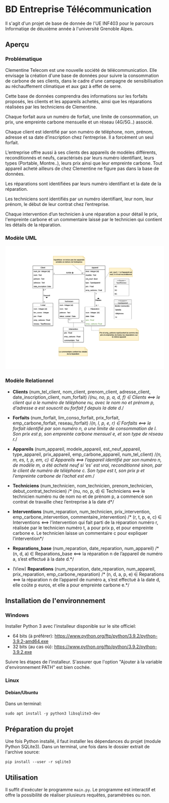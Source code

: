# BD Entreprise Télécommunication

Il s'agit d'un projet de base de donnée de l'UE INF403 pour le parcours Informatiqe de déuxième année à l'université Grenoble Alpes.


## Aperçu
### Problématique
Clementine Telecom est une nouvelle société de télécommunication. Elle envisage la création d'une base de données pour suivre la consommation de carbone de ses clients, dans le cadre d'une campagne de sensibilisation au réchauffement climatique et aux gaz à effet de serre.

Cette base de données comprendra des informations sur les forfaits proposés, les clients et les appareils achetés, ainsi que les réparations réalisées par les techniciens de Clementine.

Chaque forfait aura un numéro de forfait, une limite de consommation, un prix, une empreinte carbone mensuelle et un réseau (4G/5G..) associé.

Chaque client est identifié par son numéro de téléphone, nom, prénom, adresse et sa date d’inscription chez l’entreprise. Il a forcément un seul forfait.

L’entreprise offre aussi à ses clients des appareils de modèles différents, reconditionnés et neufs, caractérisés par leurs numéro identifiant, leurs types (Portable, Montre..), leurs prix ainsi que leur empreinte carbone. Tout appareil acheté ailleurs de chez Clementine ne figure pas dans la base de données. 

Les réparations sont identifiées par leurs numéro identifiant et la date de la réparation.

Les techniciens sont identifiés par un numéro identifiant, leur nom, leur prénom, le début de leur contrat chez l’entreprise.

Chaque intervention d’un technicien à une réparation a pour détail le prix, l'empreinte carbone et un commentaire laissé par le technicien qui contient les détails de la réparation.

### Modèle UML

![UML](photos/clementine.drawio.png)


### Modèle Relationnel

- **Clients** (num_tel_client, nom_client, prenom_client, adresse_client, date_inscription_client, num_forfait)
  /*(nu, no, p, a, d, f) ∈ Clients ⟺ le client qui a le numéro de téléphone nu, avec le nom no et prénom p, d’adresse a est souscrit au forfait f depuis la date d.*/
  
- **Forfaits** (num_forfait, lim_conso_forfait, prix_forfait, emp_carbone_forfait, reseau_forfait)
  /*(n, l, p, e, r) ∈ Forfaits ⟺ le forfait identifié par son numéro n, a une limite de consommation de l. Son prix est p, son empreinte carbone mensuel e, et son type de réseau r.*/
  
- **Appareils** (num_appareil, modele_appareil, est_neuf_appareil, type_appareil, prix_appareil, emp_carbone_appareil, num_tel_client)
  /*(n, m, es, t, p, em, c) ∈ Appareils ⟺ l’appareil identifié par son numéro n, de modèle m, a été acheté neuf si ‘es’ est vrai, reconditionné sinon, par le client de numéro de téléphone c. Son type est t, son prix p et l’empreinte carbone de l’achat est em.*/
  
- **Techniciens** (num_technicien, nom_technicien, prenom_technicien, debut_contrat_technicien)
  /* (nu, no, p, d) ∈  Techniciens ⟺ le technicien numéro nu de nom no et de prénom p, a commencé son contrat de travaille chez l’entreprise à la date d*/
  
- **Interventions** (num_reparation, num_technicien, prix_intervention, emp_carbone_intervention, commentaire_intervention)
  /* (r, t, p, e, c) ∈ Interventions ⟺ l’intervention qui fait parti de la réparation numéro r, réalisée par le technicien numéro t, a pour prix p, et pour empreinte carbone e. Le technicien laisse un commentaire c pour expliquer l’intervention*/
  
- **Reparations_base** (num_reparation, date_reparation, num_appareil)
  /* (n, d, a) ∈ Reparations_base ⟺ la réparation n de l’appareil de numéro a, s’est effectué à la date d.*/
  
- (View) **Reparations** (num_reparation, date_reparation, num_appareil, prix_reparation, emp_carbone_reparation)
  /* (n, d, a, p, e) ∈ Reparations ⟺ la réparation n de l’appareil de numéro a, s’est effectué à la date d, elle coûte p euros, et elle a pour empreinte carbone e.*/


## Installation de l'environnement
### Windows 
Installer Python 3 avec l'installeur disponible sur le site officiel:
* 64 bits (à préférer): https://www.python.org/ftp/python/3.9.2/python-3.9.2-amd64.exe
* 32 bits (au cas où): https://www.python.org/ftp/python/3.9.2/python-3.9.2.exe

Suivre les étapes de l'installeur. S'assurer que l'option "Ajouter à la
variable d'environnement PATH" est bien cochée.

### Linux
#### Debian/Ubuntu

Dans un terminal:

    sudo apt install -y python3 libsqlite3-dev

## Préparation du projet
Une fois Python installé, il faut installer les dépendances du projet (module
Python SQLite3). Dans un terminal, une fois dans le dossier extrait de
l'archive source:

    pip install --user -r sqlite3

## Utilisation
Il suffit d'exécuter le programme `main.py`. Le programme est interactif et offre la possibilité de réaliser plusieurs requêtes, paramétrées ou non.





